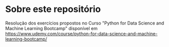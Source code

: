 # Sobre este repositório
Resolução dos exercícios propostos no Curso "Python for Data Science and Machine Learning Bootcamp" disponível em https://www.udemy.com/course/python-for-data-science-and-machine-learning-bootcamp/
